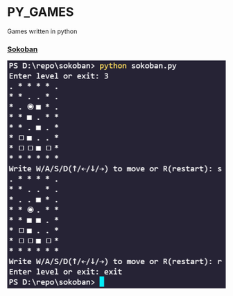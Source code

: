 # PY_GAMES
Games written in python

### [Sokoban](https://github.com/TristitiaTribulatio/py_games/blob/main/sokoban/sokoban.py)
![](https://github.com/TristitiaTribulatio/py_games/blob/main/sokoban/example.png)
